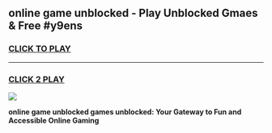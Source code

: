 
## online game unblocked - Play Unblocked Gmaes & Free #y9ens
<h3>
<a href="https://news.freeplayer.one?title=online_game_unblocked&ref=26F">CLICK TO PLAY</a></h3>
<hr>

<h3>
<a href="https://news.freeplayer.one?title=online_game_unblocked&ref=26F">CLICK 2 PLAY</a>
  
</h3>

<a href="https://news.freeplayer.one?title=online_game_unblocked&ref=26F/"><img src="https://clearcache.store/games.png"></a>


**online game unblocked games unblocked: Your Gateway to Fun and Accessible Online Gaming**
